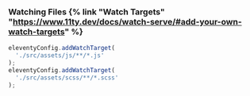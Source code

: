 ### Watching Files {% link "Watch Targets" "https://www.11ty.dev/docs/watch-serve/#add-your-own-watch-targets" %}

```js
eleventyConfig.addWatchTarget(
  './src/assets/js/**/*.js'
);
eleventyConfig.addWatchTarget(
  './src/assets/scss/**/*.scss'
);
```
